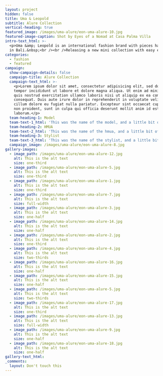 ```yaml
---
layout: project
hidden: false
title: Uma & Leopold
subtitle: Alure Collection
vertical-heading: true
featured_image: /images/uma-alure/eon-uma-alure-10.jpg
featured-image-caption: Shot by Eyes of a Nomad at Casa Palma Villa
intro-text_html: >-
  <p>Uma &amp; Leopold is an international fashion brand with pieces handcrafted
  in Bali.&nbsp;<br /><br />Releasing a new mini collection with easy everyday styles, we were hired to deliver an editorial style campaign with island vibes.&nbsp;</p>
categories:
  - fashion
  - featured
campaign:
  show-campaign-details: false
  campaign-title: Alure Collection
  campaign-text_html: >-
    <p>Lorem ipsum dolor sit amet, consectetur adipisicing elit, sed do eiusmod
    tempor incididunt ut labore et dolore magna aliqua. Ut enim ad minim veniam,
    quis nostrud exercitation ullamco laboris nisi ut aliquip ex ea commodo
    consequat. Duis aute irure dolor in reprehenderit in voluptate velit esse
    cillum dolore eu fugiat nulla pariatur. Excepteur sint occaecat cupidatat
    non proident, sunt in culpa qui officia deserunt mollit anim id est
    laborum.</p>
  team-heading-1: Model
  team-text-1_html: 'This was the name of the model, and a little bit of a blurb about her.'
  team-heading-2: HMUA
  team-text-2_html: 'This was the name of the hmua, and a little bit of a blurb about her.'
  team-heading-3: Stylist
  team-text-3_html: 'This was the name of the stylist, and a little bit of a blurb about her.'
  campaign_image: /images/uma-alure/eon-uma-alure-8.jpg
gallery-images:
  - image_path: /images/uma-alure/eon-uma-alure-12.jpg
    alt: This is the alt text
    size: one-third
  - image_path: /images/uma-alure/eon-uma-alure-5.jpg
    alt: This is the alt text
    size: one-third
  - image_path: /images/uma-alure/eon-uma-alure-1.jpg
    alt: This is the alt text
    size: one-third
  - image_path: /images/uma-alure/eon-uma-alure-7.jpg
    alt: This is the alt text
    size: full-width
  - image_path: /images/uma-alure/eon-uma-alure-3.jpg
    alt: This is the alt text
    size: one-half
  - image_path: /images/uma-alure/eon-uma-alure-14.jpg
    alt: This is the alt text
    size: one-half
  - image_path: /images/uma-alure/eon-uma-alure-2.jpg
    alt: This is the alt text
    size: one-third
  - image_path: /images/uma-alure/eon-uma-alure-4.jpg
    alt: This is the alt text
    size: two-thirds
  - image_path: /images/uma-alure/eon-uma-alure-16.jpg
    alt: This is the alt text
    size: one-half
  - image_path: /images/uma-alure/eon-uma-alure-15.jpg
    alt: This is the alt text
    size: one-half
  - image_path: /images/uma-alure/eon-uma-alure-5.jpg
    alt: This is the alt text
    size: two-thirds
  - image_path: /images/uma-alure/eon-uma-alure-17.jpg
    alt: This is the alt text
    size: one-third
  - image_path: /images/uma-alure/eon-uma-alure-13.jpg
    alt: This is the alt text
    size: full-width
  - image_path: /images/uma-alure/eon-uma-alure-9.jpg
    alt: This is the alt text
    size: one-half
  - image_path: /images/uma-alure/eon-uma-alure-18.jpg
    alt: This is the alt text
    size: one-half
gallery-text_html:
_comments:
  layout: Don't touch this
---
```

